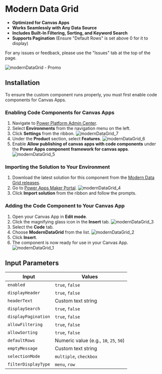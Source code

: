 # Modern Data Grid

- **Optimized for Canvas Apps**
- **Works Seamlessly with Any Data Source**
- **Includes Built-In Filtering, Sorting, and Keyword Search**
- **Supports Pagination** (Ensure "Default Rows" is set above 0 for it to display)

For any issues or feedback, please use the "Issues" tab at the top of the page.

![modernDataGrid - Promo](https://github.com/user-attachments/assets/5e1b4db6-ed2b-4a42-bc7c-07d49cb9b159)


## Installation

To ensure the custom component runs properly, you must first enable code components for Canvas Apps.

### Enabling Code Components for Canvas Apps
1. Navigate to [Power Platform Admin Center](https://admin.powerplatform.microsoft.com).
2. Select **Environments** from the navigation menu on the left.
3. Click **Settings** from the ribbon.
   ![modernDataGrid_7](https://github.com/user-attachments/assets/be53be87-54dd-4a2b-a88c-c63284a3890e)
5. Under the **Product** section, select **Features**.
   ![modernDataGrid_6](https://github.com/user-attachments/assets/72568470-6f6c-4b00-9be9-052d401a8d9b)
7. Enable **Allow publishing of canvas apps with code components** under the **Power Apps component framework for canvas apps**.
   ![modernDataGrid_5](https://github.com/user-attachments/assets/1c1b1c4a-22ff-455d-8cfa-5a4a165d2b86)

### Importing the Solution to Your Environment
1. Download the latest solution for this component from the [Modern Data Grid releases](https://github.com/GorgonUK/Modern-Data-Grid/releases).
2. Go to [Power Apps Maker Portal](https://make.powerapps.com).
   ![modernDataGrid_4](https://github.com/user-attachments/assets/ea55fa6b-3ee9-4a6e-8f58-03479f5346d7)
4. Click **Import solution** from the ribbon and follow the prompts.

### Adding the Code Component to Your Canvas App
1. Open your Canvas App in **Edit mode**.
2. Click the magnifying glass icon in the **Insert** tab.
   ![modernDataGrid_3](https://github.com/user-attachments/assets/64f08c80-2042-43db-b0cc-5717169fb062)
4. Select the **Code** tab.
5. Choose **ModernDataGrid** from the list.
   ![modernDataGrid_2](https://github.com/user-attachments/assets/af9e0a95-b590-41c7-a52d-8b5fcb57003e)
7. Click **Insert**.
8. The component is now ready for use in your Canvas App.
   ![modernDataGrid_1](https://github.com/user-attachments/assets/b35ca823-4bc3-4544-be02-b19fd31daa21)


## Input Parameters

| Input              | Values                                        |
|--------------------|-----------------------------------------------|
| `enabled`          | `true`, `false`                               |
| `displayHeader`    | `true`, `false`                               |
| `headerText`       | Custom text string                            |
| `displaySearch`    | `true`, `false`                               |
| `displayPagination`| `true`, `false`                               |
| `allowFiltering`   | `true`, `false`                               |
| `allowSorting`     | `true`, `false`                               |
| `defaultRows`      | Numeric value (e.g., `10`, `25`, `50`)        |
| `emptyMessage`     | Custom text string                            |
| `selectionMode`    | `multiple`, `checkbox`                        |
| `filterDisplayType`| `menu`, `row`                                 |
